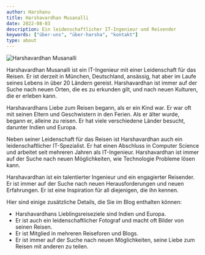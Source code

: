 ```yaml
---
author: Harshanu
title: Harshavardhan Musanalli
date: 2022-08-03
description: Ein leidenschaftlicher IT-Ingenieur und Reisender
keywords: ["über-uns", "über-harsha", "kontakt"]
type: about
---
```

![ Harshavardhan Musanalli ](https://photos.harshanu.space/api/v1/t/742a7de6fc00074f8ee382d44f3ff1743153a74a/2zwabhu7/fit_2048)

Harshavardhan Musanalli ist ein IT-Ingenieur mit einer Leidenschaft für das Reisen. Er ist derzeit in München, Deutschland, ansässig, hat aber im Laufe seines Lebens in über 20 Ländern gereist. Harshavardhan ist immer auf der Suche nach neuen Orten, die es zu erkunden gilt, und nach neuen Kulturen, die er erleben kann.

Harshavardhans Liebe zum Reisen begann, als er ein Kind war. Er war oft mit seinen Eltern und Geschwistern in den Ferien. Als er älter wurde, begann er, alleine zu reisen. Er hat viele verschiedene Länder besucht, darunter Indien und Europa.

Neben seiner Leidenschaft für das Reisen ist Harshavardhan auch ein leidenschaftlicher IT-Spezialist. Er hat einen Abschluss in Computer Science und arbeitet seit mehreren Jahren als IT-Ingenieur. Harshavardhan ist immer auf der Suche nach neuen Möglichkeiten, wie Technologie Probleme lösen kann.

Harshavardhan ist ein talentierter Ingenieur und ein engagierter Reisender. Er ist immer auf der Suche nach neuen Herausforderungen und neuen Erfahrungen. Er ist eine Inspiration für all diejenigen, die ihn kennen.

Hier sind einige zusätzliche Details, die Sie im Blog enthalten können:

- Harshavardhans Lieblingsreiseziele sind Indien und Europa.
- Er ist auch ein leidenschaftlicher Fotograf und macht oft Bilder von seinen Reisen.
- Er ist Mitglied in mehreren Reiseforen und Blogs.
- Er ist immer auf der Suche nach neuen Möglichkeiten, seine Liebe zum Reisen mit anderen zu teilen.

